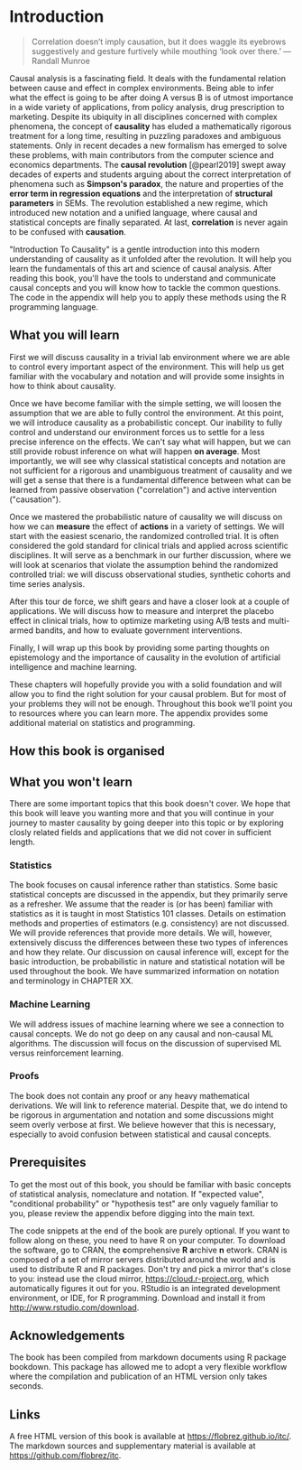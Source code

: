 # Introduction

> Correlation doesn’t imply causation, but it does waggle its eyebrows suggestively and gesture furtively while mouthing ‘look over there.’
> — Randall Munroe

Causal analysis is a fascinating field. It deals with the fundamental relation between cause and effect in complex environments. Being able to infer what the effect is going to be after doing A versus B is of utmost importance in a wide variety of applications, from policy analysis, drug prescription to marketing. Despite its ubiquity in all disciplines concerned with complex phenomena, the concept of **causality** has eluded a mathematically rigorous treatment for a long time, resulting in puzzling paradoxes and ambiguous statements. Only in recent decades a new formalism has emerged to solve these problems, with main contributors from the computer science and economics departments. The **causal revolution** [@pearl2019] swept away decades of experts and students arguing about the correct interpretation of phenomena such as **Simpson's paradox**, the nature and properties of the **error term in regression equations** and the interpretation of **structural parameters** in SEMs. The revolution established a new regime, which introduced new notation and a unified language, where causal and statistical concepts are finally separated. At last, **correlation** is never again to be confused with **causation**.

"Introduction To Causality" is a gentle introduction into this modern understanding of causality as it unfolded after the revolution. It will help you learn the fundamentals of this art and science of causal analysis. After reading this book, you'll have the tools to understand and communicate causal concepts and you will know how to tackle the common questions. The code in the appendix will help you to apply these methods using the R programming language.

## What you will learn

First we will discuss causality in a trivial lab environment where we are able to control every important aspect of the environment. This will help us get familiar with the vocabulary and notation and will provide some insights in how to think about causality.

Once we have become familiar with the simple setting, we will loosen the assumption that we are able to fully control the environment. At this point, we will introduce causality as a probabilistic concept. Our inability to fully control and understand our environment forces us to settle for a less precise inference on the effects. We can't say what will happen, but we can still provide robust inference on what will happen **on average**. Most importantly, we will see why classical statistical concepts and notation are not sufficient for a rigorous and unambiguous treatment of causality and we will get a sense that there is a fundamental difference between what can be learned from passive observation ("correlation") and active intervention ("causation").

Once we mastered the probabilistic nature of causality we will discuss on how we can **measure** the effect of **actions** in a variety of settings. We will start with the easiest scenario, the randomized controlled trial. It is often considered the gold standard for clinical trials and applied across scientific disciplines. It will serve as a benchmark in our further discussion, where we will look at scenarios that violate the assumption behind the randomized controlled trial: we will discuss observational studies, synthetic cohorts and time series analysis.

After this tour de force, we shift gears and have a closer look at a couple of applications. We will discuss how to measure and interpret the placebo effect in clinical trials, how to optimize marketing using A/B tests and multi-armed bandits, and how to evaluate government interventions.

Finally, I will  wrap up this book by providing some parting thoughts on epistemology and the importance of causality in the evolution of artificial intelligence and machine learning.

These chapters will hopefully provide you with a solid foundation and will allow you to find the right solution for your causal problem. But for most of your problems they will not be enough. Throughout this book we'll point you to resources where you can learn more. The appendix provides some additional material on statistics and programming.

## How this book is organised

## What you won't learn

There are some important topics that this book doesn't cover. We hope that this book will leave you wanting more and that you will continue in your journey to master causality by going deeper into this topic or by exploring closly related fields and applications that we did not cover in sufficient length.

### Statistics
The book focuses on causal inference rather than statistics. Some basic statistical concepts are discussed in the appendix, but they primarily serve as a refresher. We assume that the reader is  (or has been) familiar with statistics as it is taught in most Statistics 101 classes. Details on estimation methods and properties of estimators (e.g. consistency) are not discussed. We will provide references that provide more details.
We will, however, extensively discuss the differences between these two types of inferences and how they relate. Our discussion on causal inference will, except for the basic introduction, be probabilistic in nature and statistical notation will be used throughout the book. We have summarized information on notation and terminology in CHAPTER XX.

### Machine Learning
We will address issues of machine learning where we see a connection to causal concepts. We do not go deep on any causal and non-causal ML algorithms. The discussion will focus on the discussion of supervised ML versus reinforcement learning.

### Proofs
The book does not contain any proof or any heavy mathematical derivations. We will link to reference material. Despite that, we do intend to be rigorous in argumentation and notation and some discussions might seem overly verbose at first. We believe however that this is necessary, especially to avoid confusion between statistical and causal concepts. 

## Prerequisites

To get the most out of this book, you should be familiar with basic concepts of statistical analysis, nomeclature and notation. If "expected value", "conditional probability" or "hypothesis test" are only vaguely familiar to you, please review the appendix before digging into the main text.

The code snippets at the end of the book are purely optional. If you want to follow along on these, you need to have R on your computer. To download the software, go to CRAN, the **c**omprehensive **R** **a**rchive **n** etwork. CRAN is composed of a set of mirror servers distributed around the world and is used to distribute R and R packages. Don't try and pick a mirror that's close to you: instead use the cloud mirror, <https://cloud.r-project.org>, which automatically figures it out for you. RStudio is an integrated development environment, or IDE, for R programming. Download and install it from <http://www.rstudio.com/download>.


## Acknowledgements

The book has been compiled from markdown documents using R package bookdown. This package has allowed me to adopt a very flexible workflow where the compilation and publication of an HTML version only takes seconds.


## Links

A free HTML version of this book is available at https://flobrez.github.io/itc/. The markdown sources and supplementary material is available at https://github.com/flobrez/itc.
